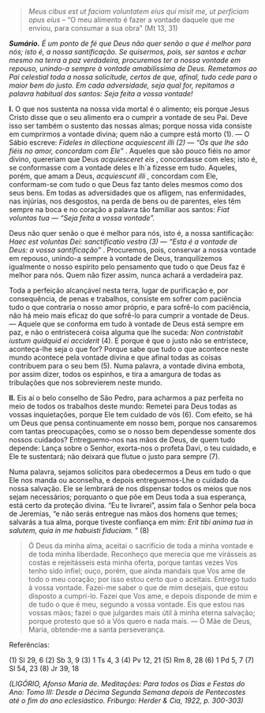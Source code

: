 > *Meus cibus est ut faciam voluntatem eius qui misit me, ut perficiam opus eius* – “O meu alimento é fazer a vontade daquele que me enviou, para consumar a sua obra” (Mt 13, 31)

***Sumário.** É um ponto de fé que Deus não quer senão o que é melhor para nós; isto é, a nossa santificação. Se quisermos, pois, ser santos e achar mesmo na terra a paz verdadeira, procuremos ter a nossa vontade em repouso, unindo-a sempre à vontade amabilíssima de Deus. Remetamos ao Pai celestial toda a nossa solicitude, certos de que, afinal, tudo cede para o maior bem do justo. Em cada adversidade, seja qual for, repitamos a palavra habitual dos santos: Seja feita a vossa vontade!*

**I.** O que nos sustenta na nossa vida mortal é o alimento; eis porque Jesus Cristo disse que o seu alimento era o cumprir a vontade de seu Pai. Deve isso ser também o sustento das nossas almas; porque nossa vida consiste em cumprirmos a vontade divina; quem não a cumpre está morto (1). — O Sábio escreve: *Fideles in dilectione acquiescent illi (2) — “Os que lhe são fiéis no amor, concordam com Ele”* . Aqueles que são pouco fiéis no amor divino, quereriam que Deus *acquiesceret eis* , concordasse com eles; isto é, se conformasse com a vontade deles e lh´a fizesse em tudo. Aqueles, porém, que amam a Deus, *acquiescunt illi* , concordam com Ele, conformam-se com tudo o que Deus faz tanto deles mesmos como dos seus bens. Em todas as adversidades que os afligem, nas enfermidades, nas injúrias, nos desgostos, na perda de bens ou de parentes, eles têm sempre na boca e no coração a palavra tão familiar aos santos: *Fiat voluntas tua — “Seja feita a vossa vontade”.*

Deus não quer senão o que é melhor para nós, isto é, a nossa santificação: *Haec est voluntas Dei: sanctificatio vestra (3) — “Esta é a vontade de Deus: a vossa santificação”* . Procuremos, pois, conservar a nossa vontade em repouso, unindo-a sempre à vontade de Deus, tranquilizemos igualmente o nosso espírito pelo pensamento que tudo o que Deus faz é melhor para nós. Quem não fizer assim, nunca achará a verdadeira paz.

Toda a perfeição alcançável nesta terra, lugar de purificação e, por consequência, de penas e trabalhos, consiste em sofrer com paciência tudo o que contraria o nosso amor próprio, e para sofrê-lo com paciência, não há meio mais eficaz do que sofrê-lo para cumprir a vontade de Deus. — Aquele que se conforma em tudo à vontade de Deus está sempre em paz, e não o entristecerá coisa alguma que lhe suceda: *Non contristabit iustum quidquid ei acciderit* (4). E porque é que o justo não se entristece, aconteça-lhe seja o que for? Porque sabe que tudo o que acontece neste mundo acontece pela vontade divina e que afinal todas as coisas contribuem para o seu bem (5). Numa palavra, a vontade divina embota, por assim dizer, todos os espinhos, e tira a amargura de todas as tribulações que nos sobrevierem neste mundo.

**II.** Eis aí o belo conselho de São Pedro, para acharmos a paz perfeita no meio de todos os trabalhos deste mundo: Remetei para Deus todas as vossas inquietações, porque Ele tem cuidado de vós (6). Com efeito, se há um Deus que pensa continuamente em nosso bem, porque nos cansaremos com tantas preocupações, como se o nosso bem dependesse somente dos nossos cuidados? Entreguemo-nos nas mãos de Deus, de quem tudo depende: Lança sobre o Senhor, exorta-nos o profeta Davi, o teu cuidado, e Ele te sustentará; não deixará que flutue o justo para sempre (7).

Numa palavra, sejamos solícitos para obedecermos a Deus em tudo o que Ele nos manda ou aconselha, e depois entreguemos-Lhe o cuidado da nossa salvação. Ele se lembrará de nos dispensar todos os meios que nos sejam necessários; porquanto o que põe em Deus toda a sua esperança, está certo da proteção divina. “Eu te livrarei”, assim fala o Senhor pela boca de Jeremias, “e não serás entregue nas mãos dos homens que temes; salvarás a tua alma, porque tiveste confiança em mim: *Erit tibi anima tua in salutem, quia in me habuisti fiduciam.* ” (8)

> Ó Deus da minha alma, aceitai o sacrifício de toda a minha vontade e de toda minha liberdade. Reconheço que merecia que me virásseis as costas e rejeitásseis esta minha oferta, porque tantas vezes Vos tenho sido infiel; ouço, porém, que ainda mandais que Vos ame de todo o meu coração; por isso estou certo que o aceitais. Entrego tudo à vossa vontade. Fazei-me saber o que de mim desejais, que estou disposto a cumpri-lo. Fazei que Vos ame, e depois disponde de mim e de tudo o que é meu, segundo a vossa vontade. Eis que estou nas vossas mãos; fazei o que julgardes mais útil à minha eterna salvação; porque protesto que só a Vós quero e nada mais. — Ó Mãe de Deus, Maria, obtende-me a santa perseverança.

Referências:

\(1\) Sl 29, 6 (2) Sb 3, 9 (3) 1 Ts 4, 3 (4) Pv 12, 21 (5) Rm 8, 28 (6) 1 Pd 5, 7 (7) Sl 54, 23 (8) Jr 39, 18

*(LIGÓRIO, Afonso Maria de. Meditações: Para todos os Dias e Festas do Ano: Tomo III: Desde a Décima Segunda Semana depois de Pentecostes até o fim do ano eclesiástico. Friburgo: Herder & Cia, 1922, p. 300-303)*
